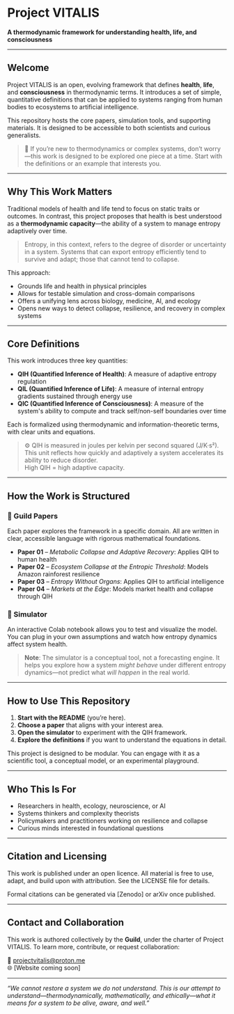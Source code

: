 # Project VITALIS

**A thermodynamic framework for understanding health, life, and consciousness**

---

## Welcome

Project VITALIS is an open, evolving framework that defines **health**, **life**, and **consciousness** in thermodynamic terms. It introduces a set of simple, quantitative definitions that can be applied to systems ranging from human bodies to ecosystems to artificial intelligence.

This repository hosts the core papers, simulation tools, and supporting materials. It is designed to be accessible to both scientists and curious generalists.

> 🧭 If you’re new to thermodynamics or complex systems, don’t worry—this work is designed to be explored one piece at a time. Start with the definitions or an example that interests you.

---

## Why This Work Matters

Traditional models of health and life tend to focus on static traits or outcomes. In contrast, this project proposes that health is best understood as a **thermodynamic capacity**—the ability of a system to manage entropy adaptively over time.

> Entropy, in this context, refers to the degree of disorder or uncertainty in a system. Systems that can export entropy efficiently tend to survive and adapt; those that cannot tend to collapse.

This approach:

- Grounds life and health in physical principles  
- Allows for testable simulation and cross-domain comparisons  
- Offers a unifying lens across biology, medicine, AI, and ecology  
- Opens new ways to detect collapse, resilience, and recovery in complex systems  

---

## Core Definitions

This work introduces three key quantities:

- **QIH (Quantified Inference of Health)**: A measure of adaptive entropy regulation  
- **QIL (Quantified Inference of Life)**: A measure of internal entropy gradients sustained through energy use  
- **QIC (Quantified Inference of Consciousness)**: A measure of the system's ability to compute and track self/non-self boundaries over time

Each is formalized using thermodynamic and information-theoretic terms, with clear units and equations.

> ⚙️ QIH is measured in joules per kelvin per second squared (J/K·s²). This unit reflects how quickly and adaptively a system accelerates its ability to reduce disorder.  
> High QIH = high adaptive capacity.

---

## How the Work is Structured

### 📄 Guild Papers
Each paper explores the framework in a specific domain. All are written in clear, accessible language with rigorous mathematical foundations.

- **Paper 01** – *Metabolic Collapse and Adaptive Recovery*: Applies QIH to human health  
- **Paper 02** – *Ecosystem Collapse at the Entropic Threshold*: Models Amazon rainforest resilience  
- **Paper 03** – *Entropy Without Organs*: Applies QIH to artificial intelligence  
- **Paper 04** – *Markets at the Edge*: Models market health and collapse through QIH

### 🔬 Simulator
An interactive Colab notebook allows you to test and visualize the model. You can plug in your own assumptions and watch how entropy dynamics affect system health.

> **Note**: The simulator is a conceptual tool, not a forecasting engine. It helps you explore how a system *might behave* under different entropy dynamics—not predict what *will happen* in the real world.

---

## How to Use This Repository

1. **Start with the README** (you’re here).
2. **Choose a paper** that aligns with your interest area.
3. **Open the simulator** to experiment with the QIH framework.
4. **Explore the definitions** if you want to understand the equations in detail.

This project is designed to be modular. You can engage with it as a scientific tool, a conceptual model, or an experimental playground.

---

## Who This Is For

- Researchers in health, ecology, neuroscience, or AI  
- Systems thinkers and complexity theorists  
- Policymakers and practitioners working on resilience and collapse  
- Curious minds interested in foundational questions  

---

## Citation and Licensing

This work is published under an open licence. All material is free to use, adapt, and build upon with attribution. See the LICENSE file for details.

Formal citations can be generated via [Zenodo] or arXiv once published.

---

## Contact and Collaboration

This work is authored collectively by the **Guild**, under the charter of Project VITALIS. To learn more, contribute, or request collaboration:

📧 projectvitalis@proton.me  
🌐 [Website coming soon]  

---

*“We cannot restore a system we do not understand. This is our attempt to understand—thermodynamically, mathematically, and ethically—what it means for a system to be alive, aware, and well.”*